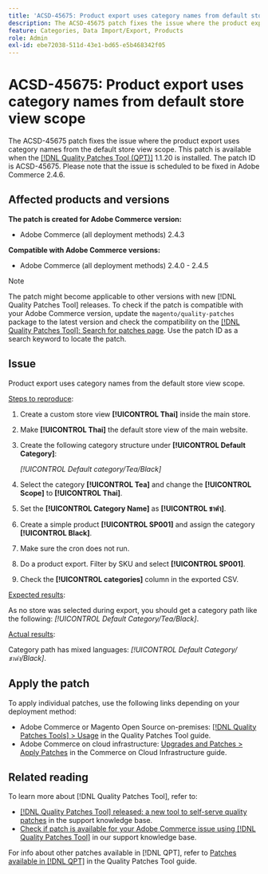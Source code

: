 ```yaml
---
title: 'ACSD-45675: Product export uses category names from default store view scope'
description: The ACSD-45675 patch fixes the issue where the product export uses category names from the default store view scope. This patch is available when the [Quality Patches Tool (QPT)](https://experienceleague.adobe.com/en/docs/commerce-knowledge-base/kb/announcements/commerce-announcements/magento-quality-patches-released-new-tool-to-self-serve-quality-patches) 1.1.20 is installed. The patch ID is ACSD-45675. Please note that the issue is scheduled to be fixed in Adobe Commerce 2.4.6.
feature: Categories, Data Import/Export, Products
role: Admin
exl-id: ebe72038-511d-43e1-bd65-e5b468342f05
---
```

# ACSD-45675: Product export uses category names from default store view scope

The ACSD-45675 patch fixes the issue where the product export uses category names from the default store view scope. This patch is available when the [[!DNL Quality Patches Tool (QPT)]](https://experienceleague.adobe.com/en/docs/commerce-knowledge-base/kb/announcements/commerce-announcements/magento-quality-patches-released-new-tool-to-self-serve-quality-patches) 1.1.20 is installed. The patch ID is ACSD-45675. Please note that the issue is scheduled to be fixed in Adobe Commerce 2.4.6.

## Affected products and versions

**The patch is created for Adobe Commerce version:**

* Adobe Commerce (all deployment methods) 2.4.3

**Compatible with Adobe Commerce versions:**

* Adobe Commerce (all deployment methods) 2.4.0 - 2.4.5

>[!NOTE]
>
>The patch might become applicable to other versions with new [!DNL Quality Patches Tool] releases. To check if the patch is compatible with your Adobe Commerce version, update the `magento/quality-patches` package to the latest version and check the compatibility on the [[!DNL Quality Patches Tool]: Search for patches page](https://experienceleague.adobe.com/tools/commerce-quality-patches/index.html). Use the patch ID as a search keyword to locate the patch.

## Issue

Product export uses category names from the default store view scope.

<u>Steps to reproduce</u>:

1. Create a custom store view **[!UICONTROL Thai]** inside the main store.
1. Make **[!UICONTROL Thai]** the default store view of the main website.
1. Create the following category structure under **[!UICONTROL Default Category]**:

    *[!UICONTROL Default category/Tea/Black]*

1. Select the category **[!UICONTROL Tea]** and change the **[!UICONTROL Scope]** to **[!UICONTROL Thai]**.
1. Set the **[!UICONTROL Category Name]** as **[!UICONTROL ชาดำ]**.
1. Create a simple product **[!UICONTROL SP001]** and assign the category **[!UICONTROL Black]**.
1. Make sure the cron does not run.
1. Do a product export. Filter by SKU and select **[!UICONTROL SP001]**.
1. Check the **[!UICONTROL categories]** column in the exported CSV.

<u>Expected results</u>:

As no store was selected during export, you should get a category path like the following: *[!UICONTROL Default Category/Tea/Black]*.

<u>Actual results</u>:

Category path has mixed languages: *[!UICONTROL Default Category/ชาดำ/Black]*.

## Apply the patch

To apply individual patches, use the following links depending on your deployment method:

* Adobe Commerce or Magento Open Source on-premises: [[!DNL Quality Patches Tools] > Usage](/help/tools/quality-patches-tool/usage.md) in the Quality Patches Tool guide.
* Adobe Commerce on cloud infrastructure: [Upgrades and Patches > Apply Patches](https://experienceleague.adobe.com/docs/commerce-cloud-service/user-guide/develop/upgrade/apply-patches.html) in the Commerce on Cloud Infrastructure guide.

## Related reading

To learn more about [!DNL Quality Patches Tool], refer to:

* [[!DNL Quality Patches Tool] released: a new tool to self-serve quality patches](https://experienceleague.adobe.com/en/docs/commerce-knowledge-base/kb/announcements/commerce-announcements/magento-quality-patches-released-new-tool-to-self-serve-quality-patches) in the support knowledge base.
* [Check if patch is available for your Adobe Commerce issue using [!DNL Quality Patches Tool]](https://experienceleague.adobe.com/docs/commerce-knowledge-base/kb/support-tools/patches/check-patch-for-magento-issue-with-magento-quality-patches.html) in our support knowledge base.

For info about other patches available in [!DNL QPT], refer to [Patches available in [!DNL QPT]](https://experienceleague.adobe.com/tools/commerce-quality-patches/index.html) in the Quality Patches Tool guide.
